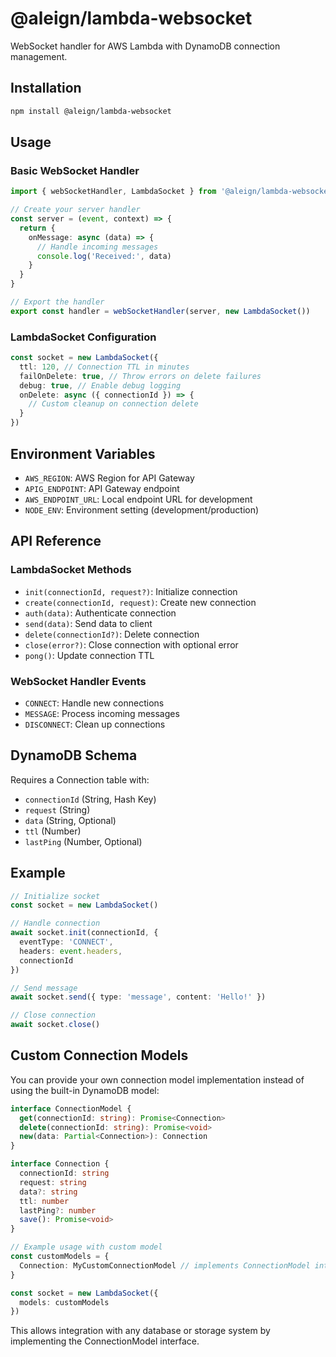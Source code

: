 # @aleign/lambda-websocket

WebSocket handler for AWS Lambda with DynamoDB connection management.

## Installation

```bash
npm install @aleign/lambda-websocket
```

## Usage

### Basic WebSocket Handler

```typescript
import { webSocketHandler, LambdaSocket } from '@aleign/lambda-websocket'

// Create your server handler
const server = (event, context) => {
  return {
    onMessage: async (data) => {
      // Handle incoming messages
      console.log('Received:', data)
    }
  }
}

// Export the handler
export const handler = webSocketHandler(server, new LambdaSocket())
```

### LambdaSocket Configuration

```typescript
const socket = new LambdaSocket({
  ttl: 120, // Connection TTL in minutes
  failOnDelete: true, // Throw errors on delete failures
  debug: true, // Enable debug logging
  onDelete: async ({ connectionId }) => {
    // Custom cleanup on connection delete
  }
})
```

## Environment Variables

- `AWS_REGION`: AWS Region for API Gateway
- `APIG_ENDPOINT`: API Gateway endpoint
- `AWS_ENDPOINT_URL`: Local endpoint URL for development
- `NODE_ENV`: Environment setting (development/production)

## API Reference

### LambdaSocket Methods

- `init(connectionId, request?)`: Initialize connection
- `create(connectionId, request)`: Create new connection
- `auth(data)`: Authenticate connection
- `send(data)`: Send data to client
- `delete(connectionId?)`: Delete connection
- `close(error?)`: Close connection with optional error
- `pong()`: Update connection TTL

### WebSocket Handler Events

- `CONNECT`: Handle new connections
- `MESSAGE`: Process incoming messages
- `DISCONNECT`: Clean up connections

## DynamoDB Schema

Requires a Connection table with:
- `connectionId` (String, Hash Key)
- `request` (String)
- `data` (String, Optional)
- `ttl` (Number)
- `lastPing` (Number, Optional)

## Example

```typescript
// Initialize socket
const socket = new LambdaSocket()

// Handle connection
await socket.init(connectionId, {
  eventType: 'CONNECT',
  headers: event.headers,
  connectionId
})

// Send message
await socket.send({ type: 'message', content: 'Hello!' })

// Close connection
await socket.close()
```

## Custom Connection Models

You can provide your own connection model implementation instead of using the built-in DynamoDB model:

```typescript
interface ConnectionModel {
  get(connectionId: string): Promise<Connection>
  delete(connectionId: string): Promise<void>
  new(data: Partial<Connection>): Connection
}

interface Connection {
  connectionId: string
  request: string
  data?: string
  ttl: number
  lastPing?: number
  save(): Promise<void>
}

// Example usage with custom model
const customModels = {
  Connection: MyCustomConnectionModel // implements ConnectionModel interface
}

const socket = new LambdaSocket({
  models: customModels
})
```

This allows integration with any database or storage system by implementing the ConnectionModel interface.